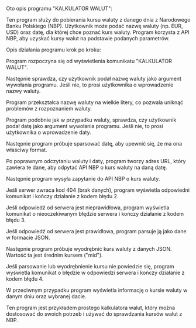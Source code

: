 Oto opis programu "KALKULATOR WALUT":

Ten program służy do pobierania kursu waluty z danego dnia z Narodowego Banku Polskiego (NBP). Użytkownik może podać nazwę waluty (np. EUR, USD) oraz datę, dla której chce poznać kurs waluty. Program korzysta z API NBP, aby uzyskać kursy walut na podstawie podanych parametrów.

Opis działania programu krok po kroku:

Program rozpoczyna się od wyświetlenia komunikatu "KALKULATOR WALUT".

Następnie sprawdza, czy użytkownik podał nazwę waluty jako argument wywołania programu. Jeśli nie, to prosi użytkownika o wprowadzenie nazwy waluty.

Program przekształca nazwę waluty na wielkie litery, co pozwala uniknąć problemów z rozpoznaniem waluty.

Program podobnie jak w przypadku waluty, sprawdza, czy użytkownik podał datę jako argument wywołania programu. Jeśli nie, to prosi użytkownika o wprowadzenie daty.

Następnie program próbuje sparsować datę, aby upewnić się, że ma ona właściwy format.

Po poprawnym odczytaniu waluty i daty, program tworzy adres URL, który zawiera te dane, aby odpytać API NBP o kurs waluty na daną datę.

Następnie program wysyła zapytanie do API NBP o kurs waluty.

Jeśli serwer zwraca kod 404 (brak danych), program wyświetla odpowiedni komunikat i kończy działanie z kodem błędu 2.

Jeśli odpowiedź od serwera jest nieprawidłowa, program wyświetla komunikat o nieoczekiwanym błędzie serwera i kończy działanie z kodem błędu 3.

Jeśli odpowiedź od serwera jest prawidłowa, program parsuje ją jako dane w formacie JSON.

Następnie program próbuje wyodrębnić kurs waluty z danych JSON. Wartość ta jest średnim kursem ("mid").

Jeśli parsowanie lub wyodrębnienie kursu nie powiedzie się, program wyświetla komunikat o błędzie w odpowiedzi serwera i kończy działanie z kodem błędu 4.

W przeciwnym przypadku program wyświetla informację o kursie waluty w danym dniu oraz wybranej dacie.

Ten program jest przykładem prostego kalkulatora walut, który można dostosować do swoich potrzeb i używać do sprawdzania kursów walut z NBP.